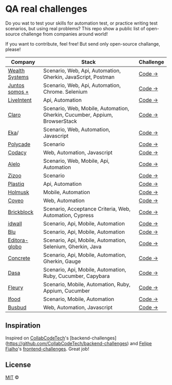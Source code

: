 # QA real challenges
Do you wat to test your skills for automation test, or practice writing test scenarios, but using real problems? This repo show a public list of open-source challenge from companies around world!

If you want to contribute, feel free! But send only open-source challange, please!


| Company                                               | Stack                                                                        | Challenge                                                                     | 
|-------------------------------------------------------|------------------------------------------------------------------------------|-------------------------------------------------------------------------------| 
| [Wealth Systems](https://wealthsystems.com.br/)       | Scenario, Web, Api, Automation, Gherkin, JavaScript, Postman               | [Code →](https://github.com/WealthSystems/qa-challenge)                       | 
| [Juntos somos +](https://www.juntossomosmais.com.br/) | Scenario, Web, Api, Automation, Chrome. Selenium                           | [Code →](https://github.com/juntossomosmais/code-challenge-qa)                | 
| [LiveIntent](https://www.liveintent.com/)             | Api, Automation                                                            | [Code →](https://github.com/LiveIntent/qa-challenge)                          | 
| [Claro](https://www.claro.com.br/)                    | Scenario, Web, Mobile, Automation, Gherkin, Cucumber, Appium, BrowserStack | [Code →](https://github.com/mobile-clarobrasil/claro-brasil-challenge-qa)     | 
| [Eka](http://www.go-eka.com)/                         | Scenario, Web, Automation, Javascript                                      | [Code →](https://github.com/go-eka/qa-challenge-1)                            | 
| [Polycade](https://polycade.com/)                     | Scenario                                                                     | [Code →](https://github.com/polycade/challenge-qa)                            | 
| [Codacy](https://www.codacy.com/)                     | Web, Automation, Javascript                                                | [Code →](https://github.com/codacy/qa-frontend-challenge)                     | 
| [Alelo](http://www.pedepronto.com.br/)                | Scenario, Web, Mobile, Api, Automation                                     | [Code →](https://github.com/Onyo/onyo-challenges/blob/master/qa-challenge.md) | 
| [Zizoo](https://www.zizoo.com/)                       | Scenario                                                                     | [Code →](https://github.com/zizooboats/qa-challenge)                          | 
| [Plastiq](http://www.plastiq.com/)                    | Api, Automation                                                            | [Code →](https://github.com/plastiq/qa-challenge)                             | 
| [Holmusk](https://www.holmusk.com/)                   | Mobile, Automation                                                         | [Code →](https://github.com/Holmusk/QA-Automation-Challenge)                  | 
| [Coveo](https://www.coveo.com/)                       | Web, Automation                                                            | [Code →](https://github.com/coveo/QA-challenge)                               | 
| [Brickblock](https://www.brickblock.io/)              | Scenario, Acceptance Criteria, Web, Automation, Cypress                    | [Code →](https://github.com/brickblock-io/coding-challenge-qa)                | 
| [idwall](https://idwall.co/)                          | Scenario, Api, Mobile, Automation                                          | [Code →](https://github.com/idwall/desafios-qa)                               | 
| [Blu](http://useblu.com.br/)                          | Scenario, Api, Mobile, Automation                                          | [Code →](https://github.com/Pagnet/desafio-qa)                                | 
| [Editora-globo]( https://medium.com/editora)          | Scenario, Api, Mobile, Automation, Selenium, Gherkin, Java                 | [Code →](https://github.com/Infoglobo/desafio-qa)                             | 
| [Concrete](https://www.concrete.com.br/)              | Scenario, Api, Mobile, Automation, Gherkin, Gauge                          | [Code →](https://github.com/concretesolutions/qa-recruiting-brazil)           | 
| [Dasa]( https://dasaexp.gupy.io/)                     | Scenario, Api, Mobile, Automation, Ruby, Cucumber, Capybara                | [Code →](https://github.com/dasaexp/DesafioQA)                                | 
| [Fleury](https://www.fleury.com.br/)                  | Scenario, Mobile, Automation, Ruby, Appium, Cucumber                       | [Code →](https://github.com/grupofleury/qa_automation_mobile)                 | 
| [Ifood](https://www.ifood.com.br/)                    | Scenario, Mobile, Automation                                               | [Code →](https://github.com/ifood/ifood-automation-test)                      | 
| [Busbud](https://busbud.com/)                         | Web, Automation, Javascript                                                | [Code →](https://github.com/busbud/coding-challenge-qa-a)                     | 

## Inspiration

Inspired on [CollabCodeTech](https://github.com/CollabCodeTech)'s [backend-challenges] (https://github.com/CollabCodeTech/backend-challenges) and [Felipe Fialho](https://github.com/felipefialho)'s [frontend-challenges](https://github.com/felipefialho/frontend-challenges). Great job!

## License

[MIT](/LICENSE) &copy;
